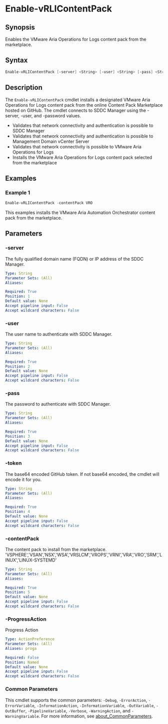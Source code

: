 # Enable-vRLIContentPack

## Synopsis

Enables the VMware Aria Operations for Logs content pack from the marketplace.

## Syntax

```powershell
Enable-vRLIContentPack [-server] <String> [-user] <String> [-pass] <String> [-token] <String> [-contentPack] <String> [-ProgressAction <ActionPreference>] [<CommonParameters>]
```

## Description

The `Enable-vRLIContentPack` cmdlet installs a designated VMware Aria Operations for Logs content pack from the online Content Pack Marketplace hosted on GitHub.
The cmdlet connects to SDDC Manager using the -server, -user, and -password values.

- Validates that network connectivity and authentication is possible to SDDC Manager
- Validates that network connectivity and authentication is possible to Management Domain vCenter Server
- Validates that network connectivity is possible to VMware Aria Operations for Logs
- Installs the VMware Aria Operations for Logs content pack selected from the marketplace

## Examples

### Example 1

```powershell
Enable-vRLIContentPack -contentPack VRO
```

This examples installs the VMware Aria Automation Orchestrator content pack from the marketplace.

## Parameters

### -server

The fully qualified domain name (FQDN) or IP address of the SDDC Manager.

```yaml
Type: String
Parameter Sets: (All)
Aliases:

Required: True
Position: 1
Default value: None
Accept pipeline input: False
Accept wildcard characters: False
```

### -user

The user name to authenticate with SDDC Manager.

```yaml
Type: String
Parameter Sets: (All)
Aliases:

Required: True
Position: 2
Default value: None
Accept pipeline input: False
Accept wildcard characters: False
```

### -pass

The password to authenticate with SDDC Manager.

```yaml
Type: String
Parameter Sets: (All)
Aliases:

Required: True
Position: 3
Default value: None
Accept pipeline input: False
Accept wildcard characters: False
```

### -token

The base64 encoded GitHub token. If not base64 encoded, the cmdlet will encode it for you.

```yaml
Type: String
Parameter Sets: (All)
Aliases:

Required: True
Position: 4
Default value: None
Accept pipeline input: False
Accept wildcard characters: False
```

### -contentPack

The content pack to install from the marketplace.
'VSPHERE','VSAN','NSX','WSA','VRSLCM','VROPS','VRNI','VRA','VRO','SRM','LINUX','LINUX-SYSTEMD'

```yaml
Type: String
Parameter Sets: (All)
Aliases:

Required: True
Position: 5
Default value: None
Accept pipeline input: False
Accept wildcard characters: False
```

### -ProgressAction

Progress Action

```yaml
Type: ActionPreference
Parameter Sets: (All)
Aliases: proga

Required: False
Position: Named
Default value: None
Accept pipeline input: False
Accept wildcard characters: False
```

### Common Parameters

This cmdlet supports the common parameters: `-Debug`, `-ErrorAction`, `-ErrorVariable`, `-InformationAction`, `-InformationVariable`, `-OutVariable`, `-OutBuffer`, `-PipelineVariable`, `-Verbose`, `-WarningAction`, and `-WarningVariable`. For more information, see [about_CommonParameters](http://go.microsoft.com/fwlink/?LinkID=113216).
